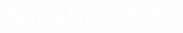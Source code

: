 #        <h1 style = "color: white ; text-align : center">Spring FrameWork !</h1>
#       <script></script>